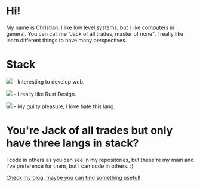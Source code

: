 # Hi!

My name is Christian, I like low level systems, but I like computers in general. You can call me "Jack of all trades, master of none". I really like learn different things to have many perspectives.

# Stack
![](https://img.shields.io/badge/TYPESCRIPT-00599C?style=for-the-badge&logo=typescript&logoColor=white) - Interesting to develop web.

![](https://img.shields.io/badge/Rust-000000?style=for-the-badge&logo=rust&logoColor=white) - I really like Rust Design.

![](https://img.shields.io/badge/C%2B%2B-00599C?style=for-the-badge&logo=c%2B%2B&logoColor=white) - My guilty pleasure, I love hate this lang.

# You're Jack of all trades but only have three langs in stack?

I code in others as you can see in my repositories, but these're my main and I've preference for them, but I can code in others. :)

[Check my blog, maybe you can find something useful!](https://every2.github.io/blog/)
